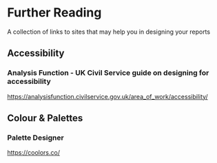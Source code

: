 # Further Reading
A collection of links to sites that may help you in designing your reports

## Accessibility

### Analysis Function - UK Civil Service guide on designing for accessibility
https://analysisfunction.civilservice.gov.uk/area_of_work/accessibility/


## Colour & Palettes

### Palette Designer
https://coolors.co/
